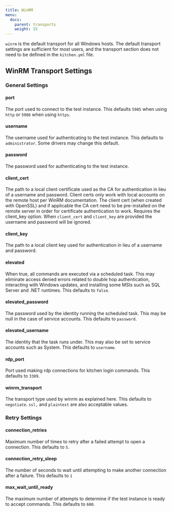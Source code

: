 ```yaml
---
title: WinRM
menu:
  docs:
    parent: transports
    weight: 15
---
```


`winrm` is the default transport for all Windows hosts. The default transport settings are sufficient for most users, and the transport section does not need to be defined in the `kitchen.yml` file.

## WinRM Transport Settings

### General Settings

#### port

The port used to connect to the test instance. This defaults `5985` when using `http` or `5986` when using `https`.

#### username

The username used for authenticating to the test instance. This defaults to `administrator`. Some drivers may change this default.

#### password

The password used for authenticating to the test instance.

#### client_cert

The path to a local client certificate used as the CA for authentication in lieu of a username and password. Client certs only work with local accounts on the remote host per WinRM documentation. The client cert (when created with OpenSSL) and if applicable the CA cert need to be pre-installed on the remote server in order for certificate authentication to work. Requires the client_key option. When `client_cert` and `client_key` are provided the username and password will be ignored.

#### client_key

The path to a local client key used for authentication in lieu of a username and password.

#### elevated

When true, all commands are executed via a scheduled task. This may eliminate access denied errors related to double hop authentication, interacting with Windows updates, and installing some MSIs such as SQL Server and .NET runtimes. This defaults to `false`.

#### elevated_password

The password used by the identity running the scheduled task. This may be null in the case of service accounts. This defaults to `password`.

#### elevated_username

The identity that the task runs under. This may also be set to service accounts such as System. This defaults to `username`.

#### rdp_port

Port used making rdp connections for kitchen login commands. This defaults to `3389`.

#### winrm_transport

The transport type used by winrm as explained here. This defaults to `negotiate`. `ssl,` and `plaintext` are also acceptable values.

### Retry Settings

#### connection_retries

Maximum number of times to retry after a failed attempt to open a connection. This defaults to `5`.

#### connection_retry_sleep

The number of seconds to wait until attempting to make another connection after a failure. This defaults to `1`

#### max_wait_until_ready

The maximum number of attempts to determine if the test instance is ready to accept commands. This defaults to `600`.
